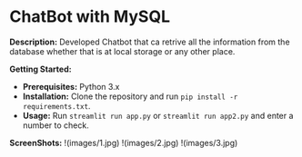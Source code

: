 # ChatBot with MySQL

**Description:**
Developed Chatbot that ca retrive all the information from the database whether that is at local storage or any other place.

**Getting Started:**
* **Prerequisites:** Python 3.x
* **Installation:** Clone the repository and run `pip install -r requirements.txt`.
* **Usage:** Run `streamlit run app.py` or `streamlit run app2.py` and enter a number to check.

**ScreenShots:**
!(images/1.jpg)
!(images/2.jpg)
!(images/3.jpg)
